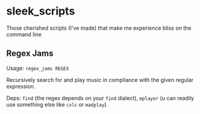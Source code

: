 sleek_scripts
=============

Those cherished scripts (I've made) that make me experience bliss on the command line

Regex Jams
-----------
Usage: `regex_jams REGEX` 

Recursively search for and play music in compliance with the given regular expression.

Deps: `find` (the regex depends on your `find` dialect), `mplayer` (u can readily use something else
like `cvlc` or `madplay`).
